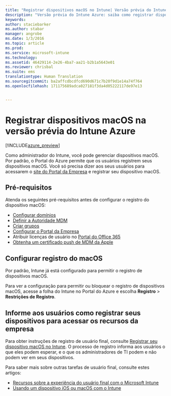 ```yaml
---
title: "Registrar dispositivos macOS no Intune| Versão prévia do Intune Azure | Microsoft Docs"
description: "Versão prévia do Intune Azure: saiba como registrar dispositivos macOS na versão prévia do Intune Azure."
keywords: 
author: staciebarker
ms.author: stabar
manager: angrobe
ms.date: 1/3/2016
ms.topic: article
ms.prod: 
ms.service: microsoft-intune
ms.technology: 
ms.assetid: 46429114-2e26-4ba7-aa21-b2b1a5643e01
ms.reviewer: chrisbal
ms.suite: ems
translationtype: Human Translation
ms.sourcegitcommit: ba2affcdbcdfcd690d671c7b20f9d1e14a74f764
ms.openlocfilehash: 171175689adca027181f3da4d05222117de97e13


---
```


# <a name="enroll-macos-devices-in-intune-azure-preview"></a>Registrar dispositivos macOS na versão prévia do Intune Azure

[!INCLUDE[azure_preview](../includes/azure_preview.md)]

Como administrador do Intune, você pode gerenciar dispositivos macOS. Por padrão, o Portal do Azure permite que os usuários registrem seus dispositivos macOS. Você só precisa dizer aos seus usuários para acessarem o [site do Portal da Empresa](http://portal.manage.microsoft.com) e registrar seu dispositivo macOS. 

## <a name="prerequisites"></a>Pré-requisitos

Atenda os seguintes pré-requisitos antes de configurar o registro do dispositivo macOS:

- [Configurar domínios](https://docs.microsoft.com/intune/get-started/start-with-a-paid-subscription-to-microsoft-intune-step-2)
- [Definir a Autoridade MDM](set-mdm-authority.md)
- [Criar grupos](https://docs.microsoft.com/intune/get-started/start-with-a-paid-subscription-to-microsoft-intune-step-5)
- [Configurar o Portal da Empresa](/intune-azure/manage-apps/company-portal-app.md)
- Atribuir licenças de usuário no [Portal do Office 365](http://go.microsoft.com/fwlink/p/?LinkId=698854)
- [Obtenha um certificado push de MDM da Apple](get-an-apple-mdm-push-certificate.md)

## <a name="set-up-macos-enrollment"></a>Configurar registro do macOS

Por padrão, Intune já está configurado para permitir o registro de dispositivos macOS. 

Para ver a configuração para permitir ou bloquear o registro de dispositivos macOS, acesse a folha do Intune no Portal do Azure e escolha **Registro** > **Restrições de Registro**. 

## <a name="tell-your-users-how-to-enroll-their-devices-to-access-company-resources"></a>Informe aos usuários como registrar seus dispositivos para acessar os recursos da empresa

Para obter instruções de registro de usuário final, consulte [Registrar seu dispositivo macOS no Intune](https://docs.microsoft.com/intune/enduser/enroll-your-device-in-intune-macos). O processo de registro informa aos usuários o que eles podem esperar, e o que os administradores de TI podem e não podem ver em seus dispositivos.

Para saber mais sobre outras tarefas de usuário final, consulte estes artigos:

- [Recursos sobre a experiência do usuário final com o Microsoft Intune](https://docs.microsoft.com/intune/deploy-use/what-to-tell-your-end-users-about-using-microsoft-intune)
- [Usando um dispositivo iOS ou macOS com o Intune](https://docs.microsoft.com/intune/enduser/using-your-ios-or-mac-os-x-device-with-intune)


<!--HONumber=Feb17_HO1-->


